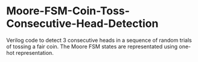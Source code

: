 # Moore-FSM-Coin-Toss-Consecutive-Head-Detection
Verilog code to detect 3 consecutive heads in a sequence of random trials of tossing a fair coin. The Moore FSM states are representated using one-hot representation.
